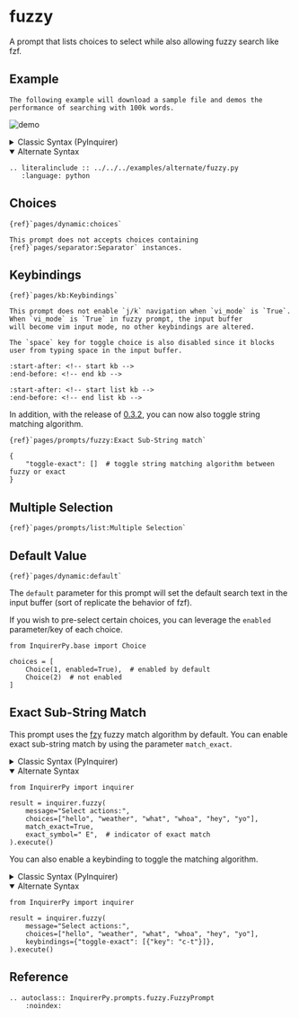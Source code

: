 # fuzzy

A prompt that lists choices to select while also allowing fuzzy search like fzf.

## Example

```{note}
The following example will download a sample file and demos the performance of searching with 100k words.
```

![demo](https://assets.kazhala.me/InquirerPy/fuzzy.gif)

<details>
  <summary>Classic Syntax (PyInquirer)</summary>

```{eval-rst}
.. literalinclude :: ../../../examples/classic/fuzzy.py
   :language: python
```

</details>

<details open>
  <summary>Alternate Syntax</summary>

```{eval-rst}
.. literalinclude :: ../../../examples/alternate/fuzzy.py
   :language: python
```

</details>

## Choices

```{seealso}
{ref}`pages/dynamic:choices`
```

```{attention}
This prompt does not accepts choices containing {ref}`pages/separator:Separator` instances.
```

## Keybindings

```{seealso}
{ref}`pages/kb:Keybindings`
```

```{hint}
This prompt does not enable `j/k` navigation when `vi_mode` is `True`. When `vi_mode` is `True` in fuzzy prompt, the input buffer
will become vim input mode, no other keybindings are altered.

The `space` key for toggle choice is also disabled since it blocks user from typing space in the input buffer.
```

```{include} ../kb.md
:start-after: <!-- start kb -->
:end-before: <!-- end kb -->
```

```{include} ./list.md
:start-after: <!-- start list kb -->
:end-before: <!-- end list kb -->
```

In addition, with the release of [0.3.2](https://github.com/kazhala/InquirerPy/releases/tag/0.3.2), you can now also toggle string matching algorithm.

```{seealso}
{ref}`pages/prompts/fuzzy:Exact Sub-String match`
```

```{code-block}
{
    "toggle-exact": []  # toggle string matching algorithm between fuzzy or exact
}
```

## Multiple Selection

```{seealso}
{ref}`pages/prompts/list:Multiple Selection`
```

## Default Value

```{seealso}
{ref}`pages/dynamic:default`
```

The `default` parameter for this prompt will set the default search text in the input buffer (sort of replicate the behavior of fzf).

If you wish to pre-select certain choices, you can leverage the `enabled` parameter/key of each choice.

```{code-block} python
from InquirerPy.base import Choice

choices = [
    Choice(1, enabled=True),  # enabled by default
    Choice(2)  # not enabled
]
```

## Exact Sub-String Match

This prompt uses the [fzy](https://github.com/jhawthorn/fzy) fuzzy match algorithm by default. You can enable exact sub-string match
by using the parameter `match_exact`.

<details>
  <summary>Classic Syntax (PyInquirer)</summary>

```{code-block} python
from InquirerPy import prompt

questions = [
    {
        "type": "fuzzy",
        "message": "Select actions:",
        "choices": ["hello", "weather", "what", "whoa", "hey", "yo"],
        "match_exact": True,
        "exact_symbol": " E",   # indicator of exact match
    },
]

result = prompt(questions=questions)
```

</details>

<details open>
  <summary>Alternate Syntax</summary>

```{code-block} python
from InquirerPy import inquirer

result = inquirer.fuzzy(
    message="Select actions:",
    choices=["hello", "weather", "what", "whoa", "hey", "yo"],
    match_exact=True,
    exact_symbol=" E",  # indicator of exact match
).execute()
```

</details>

You can also enable a keybinding to toggle the matching algorithm.

<details>
  <summary>Classic Syntax (PyInquirer)</summary>

```{code-block} python
from InquirerPy import prompt

questions = [
    {
        "type": "fuzzy",
        "message": "Select actions:",
        "choices": ["hello", "weather", "what", "whoa", "hey", "yo"],
        "keybindings": {"toggle-exact": [{"key": "c-t"}]},
    },
]

result = prompt(questions=questions)
```

</details>

<details open>
  <summary>Alternate Syntax</summary>

```{code-block} python
from InquirerPy import inquirer

result = inquirer.fuzzy(
    message="Select actions:",
    choices=["hello", "weather", "what", "whoa", "hey", "yo"],
    keybindings={"toggle-exact": [{"key": "c-t"}]},
).execute()
```

</details>

## Reference

```{eval-rst}
.. autoclass:: InquirerPy.prompts.fuzzy.FuzzyPrompt
    :noindex:
```
